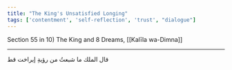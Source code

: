 ```yaml
---
title: "The King's Unsatisfied Longing"
tags: ['contentment', 'self-reflection', 'trust', "dialogue"]
---
```


 Section 55 in 10) The King and 8 Dreams, [[Kalīla wa-Dimna]]

---
قال الملك ما شبعتُ من رؤيةِ إيراخت قط
